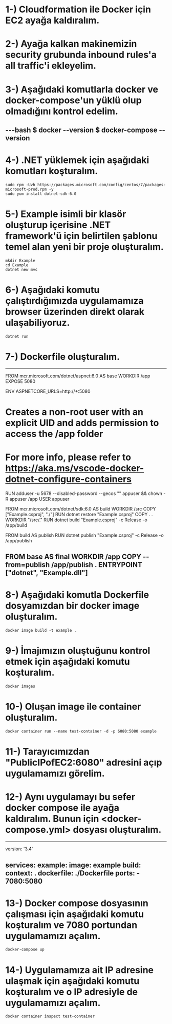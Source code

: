 # 1-) Cloudformation ile Docker için EC2 ayağa kaldıralım.

# 2-) Ayağa kalkan makinemizin security grubunda inbound rules'a all traffic'i ekleyelim.

# 3-) Aşağıdaki komutlarla docker ve docker-compose'un yüklü olup olmadığını kontrol edelim.
---bash
   $ docker --version
    $ docker-compose --version
---
# 4-) .NET yüklemek için aşağıdaki komutları koşturalım.

    sudo rpm -Uvh https://packages.microsoft.com/config/centos/7/packages-microsoft-prod.rpm -y
    sudo yum install dotnet-sdk-6.0

# 5-) Example isimli bir klasör oluşturup içerisine .NET framework'ü için belirtilen şablonu temel alan yeni bir proje oluşturalım.

    mkdir Example
    cd Example
    dotnet new mvc

# 6-) Aşağıdaki komutu çalıştırdığımızda uygulamamıza browser üzerinden direkt olarak ulaşabiliyoruz.

    dotnet run

# 7-) Dockerfile oluşturalım.

---
FROM mcr.microsoft.com/dotnet/aspnet:6.0 AS base
WORKDIR /app
EXPOSE 5080

ENV ASPNETCORE_URLS=http://+:5080

# Creates a non-root user with an explicit UID and adds permission to access the /app folder
# For more info, please refer to https://aka.ms/vscode-docker-dotnet-configure-containers
RUN adduser -u 5678 --disabled-password --gecos "" appuser && chown -R appuser /app
USER appuser

FROM mcr.microsoft.com/dotnet/sdk:6.0 AS build
WORKDIR /src
COPY ["Example.csproj", "./"]
RUN dotnet restore "Example.csproj"
COPY . .
WORKDIR "/src/."
RUN dotnet build "Example.csproj" -c Release -o /app/build

FROM build AS publish
RUN dotnet publish "Example.csproj" -c Release -o /app/publish

FROM base AS final
WORKDIR /app
COPY --from=publish /app/publish .
ENTRYPOINT ["dotnet", "Example.dll"]
---

# 8-) Aşağıdaki komutla Dockerfile dosyamızdan bir docker image oluşturalım.

    docker image build -t example .

# 9-) İmajımızın oluştuğunu kontrol etmek için aşağıdaki komutu koşturalım.

    docker images

# 10-) Oluşan image ile container oluşturalım.

    docker container run --name test-container -d -p 6080:5080 example

# 11-) Tarayıcımızdan "PublicIPofEC2:6080" adresini açıp uygulamamızı görelim.

# 12-) Aynı uygulamayı bu sefer docker compose ile ayağa kaldıralım. Bunun için <docker-compose.yml> dosyası oluşturalım.

---
version: '3.4'

services:
  example:
    image: example
    build:
      context: .
      dockerfile: ./Dockerfile
    ports:
      - 7080:5080
---

# 13-) Docker compose dosyasının çalışması için aşağıdaki komutu koşturalım ve 7080 portundan uygulamamızı açalım.

    docker-compose up 

# 14-) Uygulamamıza ait IP adresine ulaşmak için aşağıdaki komutu koşturalım ve o IP adresiyle de uygulamamızı açalım.

    docker container inspect test-container